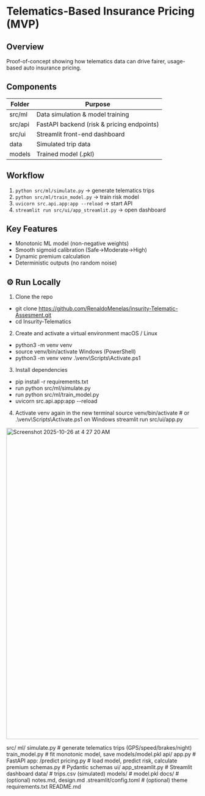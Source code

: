 # Telematics-Based Insurance Pricing (MVP)

## Overview
Proof-of-concept showing how telematics data can drive fairer, usage-based auto insurance pricing.

## Components
| Folder | Purpose |
|---------|----------|
| src/ml | Data simulation & model training |
| src/api | FastAPI backend (risk & pricing endpoints) |
| src/ui | Streamlit front-end dashboard |
| data | Simulated trip data |
| models | Trained model (.pkl) |

## Workflow
1. `python src/ml/simulate.py` → generate telematics trips  
2. `python src/ml/train_model.py` → train risk model  
3. `uvicorn src.api.app:app --reload` → start API  
4. `streamlit run src/ui/app_streamlit.py` → open dashboard  

## Key Features
- Monotonic ML model (non-negative weights)
- Smooth sigmoid calibration (Safe→Moderate→High)
- Dynamic premium calculation
- Deterministic outputs (no random noise)

## ⚙️ Run Locally
1. Clone the repo
- git clone https://github.com/RenaldoMenelas/insurity-Telematic-Assesment.git
- cd Insurity-Telematics
2. Create and activate a virtual environment
  macOS / Linux
- python3 -m venv venv 
- source venv/bin/activate
  Windows (PowerShell)
- python3 -m venv venv
.\venv\Scripts\Activate.ps1
3. Install dependencies  
- pip install -r requirements.txt
- run python src/ml/simulate.py
- run python src/ml/train_model.py
- uvicorn src.api.app:app --reload
4. Activate venv again in the new terminal
source venv/bin/activate      # or .\venv\Scripts\Activate.ps1 on Windows
streamlit run src/ui/app.py

<img width="1421" height="817" alt="Screenshot 2025-10-26 at 4 27 20 AM" src="https://github.com/user-attachments/assets/e5f2e66c-0f18-4c3a-8133-829ebc765657" />




src/
  ml/
    simulate.py        # generate telematics trips (GPS/speed/brakes/night)
    train_model.py     # fit monotonic model, save models/model.pkl
  api/
    app.py             # FastAPI app: /predict
    pricing.py         # load model, predict risk, calculate premium
    schemas.py         # Pydantic schemas
  ui/
    app_streamlit.py   # Streamlit dashboard
data/                  # trips.csv (simulated)
models/                # model.pkl
docs/                  # (optional) notes.md, design.md
.streamlit/config.toml # (optional) theme
requirements.txt
README.md
